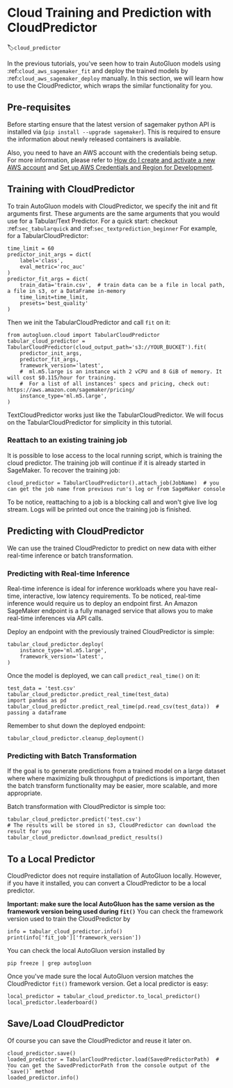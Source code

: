 # Cloud Training and Prediction with CloudPredictor
:label:`cloud_predictor`

In the previous tutorials, you've seen how to train AutoGluon models using :ref:`cloud_aws_sagemaker_fit` and deploy the trained models by :ref:`cloud_aws_sagemaker_deploy` manually. In this section, we will learn how to use the CloudPredictor, which wraps the similar functionality for you.

## Pre-requisites
Before starting ensure that the latest version of sagemaker python API is installed via (`pip install --upgrade sagemaker`). 
This is required to ensure the information about newly released containers is available.

Also, you need to have an AWS account with the credentials being setup. For more information, please refer to [How do I create and activate a new AWS account](https://aws.amazon.com/premiumsupport/knowledge-center/create-and-activate-aws-account/) and [Set up AWS Credentials and Region for Development](https://docs.aws.amazon.com/sdk-for-java/v1/developer-guide/setup-credentials.html).

## Training with CloudPredictor
To train AutoGluon models with CloudPredictor, we specify the init and fit arguments first. These arguments are the same arguments that you would use for a Tabular/Text Predictor. For a quick start: checkout :ref:`sec_tabularquick` and :ref:`sec_textprediction_beginner`
For example, for a TabularCloudPredictor:
```{.python}
time_limit = 60
predictor_init_args = dict(
    label='class',
    eval_metric='roc_auc'
)
predictor_fit_args = dict(
    train_data='train.csv',  # train data can be a file in local path, a file in s3, or a DataFrame in-memory
    time_limit=time_limit,
    presets='best_quality'
)
```
Then we init the TabularCloudPredictor and call `fit` on it:
```{.python}
from autogluon.cloud import TabularCloudPredictor
tabular_cloud_predictor = TabularCloudPredictor(cloud_output_path='s3://YOUR_BUCKET').fit(
    predictor_init_args,
    predictor_fit_args,
    framework_version='latest',
    #  ml.m5.large is an instance with 2 vCPU and 8 GiB of memory. It will cost $0.115/hour for training.
    #  For a list of all instances' specs and pricing, check out: https://aws.amazon.com/sagemaker/pricing/
    instance_type='ml.m5.large',
)
```
TextCloudPredictor works just like the TabularCloudPredictor. We will focus on the TabularCloudPredictor for simplicity in this tutorial.

### Reattach to an existing training job
It is possible to lose access to the local running script, which is training the cloud predictor. The training job will continue if it is already started in SageMaker. To recover the training job:
```{.python}
cloud_predictor = TabularCloudPredictor().attach_job(JobName)  # you can get the job name from previous run's log or from SageMaker console
```
To be notice, reattaching to a job is a blocking call and won't give live log stream. Logs will be printed out once the training job is finished.

## Predicting with CloudPredictor
We can use the trained CloudPredictor to predict on new data with either real-time inference or batch transformation.

### Predicting with Real-time Inference
Real-time inference is ideal for inference workloads where you have real-time, interactive, low latency requirements. To be noticed, real-time inference would require us to deploy an endpoint first. An Amazon SageMaker endpoint is a fully managed service that allows you to make real-time inferences via API calls.

Deploy an endpoint with the previously trained CloudPredictor is simple:
```{.python}
tabular_cloud_predictor.deploy(
    instance_type='ml.m5.large',
    framework_version='latest',
)
```

Once the model is deployed, we can call `predict_real_time()` on it:
```{.python}
test_data = 'test.csv'
tabular_cloud_predictor.predict_real_time(test_data)
import pandas as pd
tabular_cloud_predictor.predict_real_time(pd.read_csv(test_data))  # passing a dataframe
```

Remember to shut down the deployed endpoint:
```{.python}
tabular_cloud_predictor.cleanup_deployment()
```

### Predicting with Batch Transformation
If the goal is to generate predictions from a trained model on a large dataset where where maximizing bulk throughput of predictions is important, then the batch transform functionality may be easier, more scalable, and more appropriate.

Batch transformation with CloudPredictor is simple too:
```{.python}
tabular_cloud_predictor.predict('test.csv')
# The results will be stored in s3, CloudPredictor can download the result for you
tabular_cloud_predictor.download_predict_results()
```

## To a Local Predictor
CloudPredictor does not require installation of AutoGluon locally. However, if you have it installed, you can convert a CloudPredictor to be a local predictor.

**Important: make sure the local AutoGluon has the same version as the framework version being used during `fit()`**
You can check the framework version used to train the CloudPredictor by
```{.python}
info = tabular_cloud_predictor.info()
print(info['fit_job']['framework_version'])
```
You can check the local AutoGluon version installed by
```{.bash}
pip freeze | grep autogluon
```
Once you've made sure the local AutoGluon version matches the CloudPredictor `fit()` framework version. Get a local predictor is easy:
```{.python}
local_predictor = tabular_cloud_predictor.to_local_predictor()
local_predictor.leaderboard()
```

## Save/Load CloudPredictor
Of course you can save the CloudPredictor and reuse it later on.
```{.python}
cloud_predictor.save()
loaded_predictor = TabularCloudPredictor.load(SavedPredictorPath)  # You can get the SavedPredictorPath from the console output of the `save()` method
loaded_predictor.info()
```
